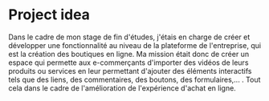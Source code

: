 # Project idea

Dans le cadre de mon stage de fin d'études, j'étais en charge de créer et développer une fonctionnalité au niveau de la plateforme de l'entreprise, qui est la création des boutiques en ligne. Ma mission était donc de créer un espace qui permette aux e-commerçants d'importer des vidéos de leurs produits ou services en leur permettant d'ajouter des éléments interactifs tels que des liens, des commentaires, des boutons, des formulaires,... . Tout cela dans le cadre de l'amélioration de l'expérience d'achat en ligne.
